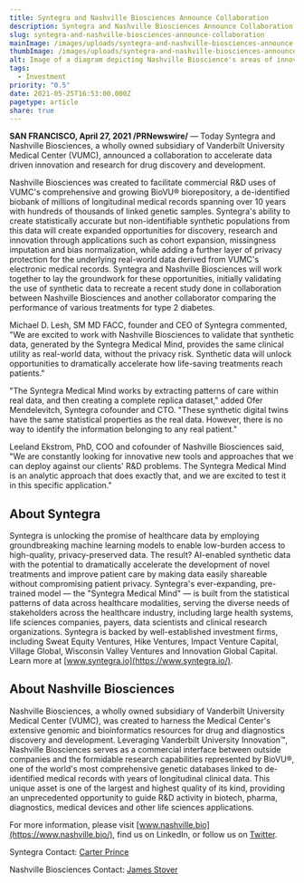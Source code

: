 ```yaml
---
title: Syntegra and Nashville Biosciences Announce Collaboration
description: Syntegra and Nashville Biosciences Announce Collaboration
slug: syntegra-and-nashville-biosciences-announce-collaboration
mainImage: /images/uploads/syntegra-and-nashville-biosciences-announce-collaboration-featured.jpg
thumbImage: /images/uploads/syntegra-and-nashville-biosciences-announce-collaboration-thumb.jpg
alt: Image of a diagram depicting Nashville Bioscience's areas of innovation.
tags:
  - Investment
priority: "0.5"
date: 2021-05-25T16:53:00.000Z
pagetype: article
share: true
---
```

**SAN FRANCISCO, April 27, 2021 /PRNewswire/** — Today Syntegra and Nashville Biosciences, a wholly owned subsidiary of Vanderbilt University Medical Center (VUMC), announced a collaboration to accelerate data driven innovation and research for drug discovery and development.

Nashville Biosciences was created to facilitate commercial R&D uses of VUMC's comprehensive and growing BioVU® biorepository, a de-identified biobank of millions of longitudinal medical records spanning over 10 years with hundreds of thousands of linked genetic samples. Syntegra's ability to create statistically accurate but non-identifiable synthetic populations from this data will create expanded opportunities for discovery, research and innovation through applications such as cohort expansion, missingness imputation and bias normalization, while adding a further layer of privacy protection for the underlying real-world data derived from VUMC's electronic medical records. Syntegra and Nashville Biosciences will work together to lay the groundwork for these opportunities, initially validating the use of synthetic data to recreate a recent study done in collaboration between Nashville Biosciences and another collaborator comparing the performance of various treatments for type 2 diabetes.

Michael D. Lesh, SM MD FACC, founder and CEO of Syntegra commented, "We are excited to work with Nashville Biosciences to validate that synthetic data, generated by the Syntegra Medical Mind, provides the same clinical utility as real-world data, without the privacy risk.  Synthetic data will unlock opportunities to dramatically accelerate how life-saving treatments reach patients."

"The Syntegra Medical Mind works by extracting patterns of care within real data, and then creating a complete replica dataset," added Ofer Mendelevitch, Syntegra cofounder and CTO. "These synthetic digital twins have the same statistical properties as the real data. However, there is no way to identify the information belonging to any real patient."

Leeland Ekstrom, PhD, COO and cofounder of Nashville Biosciences said, "We are constantly looking for innovative new tools and approaches that we can deploy against our clients' R&D problems. The Syntegra Medical Mind is an analytic approach that does exactly that, and we are excited to test it in this specific application."

## About Syntegra

Syntegra is unlocking the promise of healthcare data by employing groundbreaking machine learning models to enable low-burden access to high-quality, privacy-preserved data. The result? AI-enabled synthetic data with the potential to dramatically accelerate the development of novel treatments and improve patient care by making data easily shareable without compromising patient privacy. Syntegra's ever-expanding, pre-trained model — the "Syntegra Medical Mind" — is built from the statistical patterns of data across healthcare modalities, serving the diverse needs of stakeholders across the healthcare industry, including large health systems, life sciences companies, payers, data scientists and clinical research organizations. Syntegra is backed by well-established investment firms, including Sweat Equity Ventures, Hike Ventures, Impact Venture Capital, Village Global, Wisconsin Valley Ventures and Innovation Global Capital. Learn more at [www.syntegra.io](https://www.syntegra.io/).

## About Nashville Biosciences

Nashville Biosciences, a wholly owned subsidiary of Vanderbilt University Medical Center (VUMC), was created to harness the Medical Center's extensive genomic and bioinformatics resources for drug and diagnostics discovery and development. Leveraging Vanderbilt University Innovation™, Nashville Biosciences serves as a commercial interface between outside companies and the formidable research capabilities represented by BioVU®, one of the world's most comprehensive genetic databases linked to de-identified medical records with years of longitudinal clinical data. This unique asset is one of the largest and highest quality of its kind, providing an unprecedented opportunity to guide R&D activity in biotech, pharma, diagnostics, medical devices and other life sciences applications.

For more information, please visit [www.nashville.bio](https://www.nashville.bio/), find us on LinkedIn, or follow us on [Twitter](https://twitter.com/NashvilleBio).

Syntegra Contact:
[Carter Prince](<mailto: carter@syntegra.io>)

Nashville Biosciences Contact:
[James Stover](<mailto: james@nashvillebiosciences.com>)